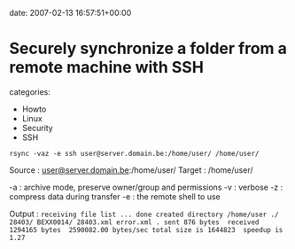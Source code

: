 


date: 2007-02-13 16:57:51+00:00


# Securely synchronize a folder from a remote machine with SSH

categories:
- Howto
- Linux
- Security
- SSH


`rsync -vaz -e ssh user@server.domain.be:/home/user/ /home/user/`

Source : user@server.domain.be:/home/user/
Target : /home/user/

-a : archive mode, preserve owner/group and permissions
-v : verbose
-z : compress data during transfer 
-e : the remote shell to use

Output : 
`receiving file list ... done
created directory /home/user
./
28403/
BEXX0014/
28403.xml
error.xml
.
sent 876 bytes  received 1294165 bytes  2590082.00 bytes/sec
total size is 1644823  speedup is 1.27`

